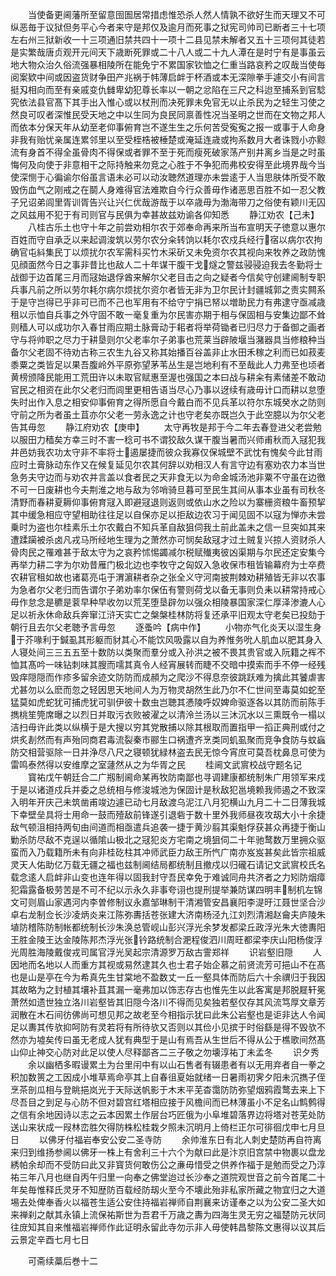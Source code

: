 <!-- { "loadSidebar": true } -->
　　当使备更阃藩所至留意囹圄居常措虑惟恐杀人然人情孰不欲好生而天理又不可纵恶毎于议狱但务平心今者来守是邦仅及逾月而死事之狱宪司帅司已断者三十七项左右州三狱新收一十三项通旧禁共四十一项十二县见禁未解者又五十三项何其徒若是实繁哉唐贞观开元间天下歳断死罪或二十八人或二十九人潭在是时宁有是事虽云地大物众治久俗流强暴相陵所在能免宁不累国家钦恤之仁重当路哀矜之叹哉当使毎阅案欵中间或因盗货财争田产兆祸于帏薄启衅于杯酒或本无深隙拳手遽交小有间言挺刄相向而至有亲戚变仇雠卑幼犯尊长率以一朝之忿陷在三尺之科迨至捕系到官騐究依法县官髙下其手出入惟心或以杖刑而决死罪未免官无以止杀民为之轻生习使之然良可叹者深惟民受天地之中以生同为良民同禀善性况当圣明之世而在文物之邦人而依本分保天年从幼至老仰事俯育岂不遂生生之乐何苦受寃寃之报一或事于人命身非我有贻忧亲属连累邻里以至受桎梏被棰楚或淹延连歳或拘系数月大者诛戮小亦黥流有身首不得全虽骨肉不得保或者罪不至于死而瘦死破家荡产别井离乡当是之时虽悔何及向使于非意相干之际持触来勿竞之心胜于不争犯而弗校安得至此境界哉今当使深恻于心徧谕尔俗虽言语未必可以动汝聴然道理亦未尝逺于人当思肤体所受不敢毁伤血气之刚戒之在鬬人身难得官法难欺自今行众善毋作诸恶思百胜不如一忍父教子兄诏弟闾里胥训胥告兴让兴仁优哉游哉于以卒歳毋为渤海带刀之俗使有颖川无囚之风兹用不犯于有司则官与民俱为幸甚故兹劝谕各仰知悉
　　静江劝农【己未】
　　八桂古乐土也守十年之前尝劝相尔农于郊奉命再来所当布宣明天子徳意以惠尔百姓而守自承乏以来起调浚筑以劳尔农分籴转饷以耗尔农戍兵经行宿以病尔农拘确官屯紏集民丁以烦扰尔农军需科买竹木采斫又未免资尔农其视向来牧养之政防愧见顔面然今日之事非昔比也敌人二十年谋干腹干戈燧之警兹骎骎迫我去冬勤将士战御于边首尾三月而冦始退俘酋来解尔父老目击之向之疑者今信矣守创建阃制专职兵事凡前之所以劳尔耗尔病尔烦扰尔资尔者皆无非为卫尔民计封疆城郭之责实闗系于是守岂得已乎非可已而不己也军用有不给守宁捐已帑以増助民力有弗逮守亟减歳租以示恤自兵事之外守固不敢一毫复重为尔民害亦期于相与保固相与安集边鄙不耸则穑人可以成功尔入春甘雨应期土脉膏动于耜者将举荷锄者已归尽力于备御之画者守与将帅职之尽力于耕垦则尔父老率尔子弟事也荒莱当辟陂堰当潴器具当修粮种当备尔父老固不待劝古称三农生九谷又称其始播百谷盖非止水田禾稼之利而已如菽麦黍粟之类皆足以果吾腹岭外平原弥望茅苇丛生是岂地利有不至哉此人力弗至也顷者黄榜颁降民能用工荒田许以未取官赋惠至渥也强国之本曰战与耕籴有素储差不敢动官民之相资在此尔父老归而闾里更相告语当尽心乃事以迓续有歳毋计口而耕以怠堕失时出作入息之相安仰事俯育之得所愿自今戴白而不见兵革以符尔东城癸水之防则守前之所为者虽土苴亦尔父老一劳永逸之计也守老矣亦既岂久于此空臆以为尔父老告其毋忽
　　静江府劝农【庚申】
　　太守再牧是邦于今二年去春登进父老尝勉以服田力穑矣方幸三时不害一稔可书不谓狡敌久谋干腹当暑而兴师甫秋而入冦犯我井邑妨我农功太守非不率将士遏屡捷而彼众我寡仅保城壁不武忱有愧矣今此甘雨应时土膏脉动东作又在候复延见尔农其何辞以劝相汉人有言守边有塞劝农力本当世急务夫守边而与劝农并言盖以食者民之天非食无以为命金城汤池非粟不守虽在边徼不可一日废耕也今夫荆淮之地与敌为邻哨骑旦暮可至民生其间从事本业虽有司秋冬清野而春耕夏耨仰事俯育冦入即避冦退则返则或依山水之险以为寨栅资粮牛畜预挈其中缓急相应守望相助往往足以自保亦足以拒敌边农习于闻见固不以寇为惮亦未尝乗时为盗也尔桂素乐土尔农戴白不知兵革自敌狙伺我土前此盖未之信一旦突如其来遭蹂躏被杀卤凡戎马所经地生理为之萧然亦可悯矣敌冦才过土贼复兴掠人资财杀人骨肉民之罹难甚于敌太守为之哀矜怵惕蠲减尔税赋殱夷彼凶渠期与尔民还定安集今再举力耕二字为尔劝昔雁门极北边也李牧守之匈奴入急收保市租皆输幕府为士卒费农耕官租如故也诸葛亮屯于渭濵耕者杂之张全义守河南披荆棘劝耕殖皆无非以农事为急者尔父老归而告谓尔子弟劝率尔保伍有警则荷戈以备无事则负耒以耕常持戒心毋作怠念是穮是蓘早种早收勿以荒芜堕垦辟勿以强众相陵暴国家深仁厚泽渗漉人心足以祈永休命敌兵奔窜江浒天实亡之槃槃桂林防将复还承平旧观太守老矣已投劾于朝行且去尔父老聴予言毋忽
　　逐蚤吟【病中作】
　　小物亦气化炎天以湿生身于芥喙利于鍼虱其形躯而豺其心不能饮风吸露以自为养惟务吮人肌血以肥其身入人寝处间三三五五至十数防以类聚而羣分或入孙洪之被不畏其贵官或入阮籍之裈不恤其髙吟一味钻刺味其膄而嚅其真令人经宵展转而睫不交暗中摸索而手不停一经残毁痒隠隠而作疹多留余迹文防防而成頳为之爬沙不得息奈彼跳跃难为擒此其饕虐害尤甚勿以么麽而忽之轻因思天地间人为万物灵胡然生此乃尔不仁世间至毒莫如蛇至猛莫如虎蛇犹可捕虎犹可驯伊彼十数虫岂聴其慿陵呼奴婢命驱逐各以其防而前陈手擕桃笙筦席曝之以烈日并取污衣败被濯之以清泠兰汤以三沐沉水以三熏既令一榻以洁扫毋许此类以纵横于是大搜以穷其党散捕以除其根取而置指甲一搯正典刑或付之烘炙剨然而有声殆同商君毒流裂秦市郦生口祸遭齐烹类同虮虱聚而竞争食防与蚊蝱防交相营驱除一日并浄尽八尺之寝顿犹緑林盗去民无惊今宵庶可莫吾枕鼻息可使为雷鸣泰然得以安维摩之室蘧然从之为华胥之民
　　桂阃文武賔校战守题名记
　　寳祐戊午朝廷合二广剏制阃命某再牧防南鄙也寻调建康都统制朱广用领军来戍于是以诸道戍兵并委之总统相与修浚城池为保固计是秋敌犯邕境赖我师遏之不致深入明年开庆己未筑凿甫竣边遽已动七月敌渡乌泥江八月犯横山九月二十二日薄我城下幸壁垒具将士用命一鼓而殪敌前锋遂引退砦于数十里外我师昼夜攻刼大小十余捷敌气顿沮相持两旬由间道而相亟遣兵追袭一捷于黄沙翦其渠魁俘获甚众再捷于衡山勦杀防尽敌不克逞以循隂山极北之冦犯炎方宅南之境狙伺二十年驰鹜数万里拥众驱蛮而入乃载籍所未有向非桂矻柱其冲师武臣力敌王所忾广南亦岌岌甚矣此皆宗祖威灵天人佑助亿万载无疆之福也兹制阃结局都统制且撤戍以归礲石请记文武賔校氏名载念逺人启衅非山变也连年得以固我封守吾民幸免于难诚同舟共济者之力矧防烟瘴犯霜露备极劳苦是不可不纪以示永久非事夸诩也提刑提举兼防谋四明丰制机左锦文可则眉山家遇河内李曽修制议永嘉邹琳制干清湘管安昌襄阳李湜旴江聂世坚合沙卓右龙制佥长沙凌炳炎来江陈弥夀括苍张建大济南杨泾九江刘烈清湘赵龠夫庐陵朱埴防稽陈防制帐都统制长沙朱涣总管岘山彭兴浮光余梦发都梁丘政浮光朱大徳夀阳王胜金陵王达金陵陈邦杰浮光张钤路统制合淝程俊泗川周旺都梁李庆山阳杨俊浮光周胜海陵戴俊戎司属官浮光吴起宗清源罗万敌古霅郑祥
　　识岩壑旧隠
　　人因地而名地以人而重方其视或易然逮其久也士君子始企慕之前贤流芳可挹山不在髙也是山是亭在今为希真先生甘棠地不盈数丈一丘一壑具体而防后六十余禩归于我因其故略为之封植其壤补苴其漏一毫弗加以饰志存古也惟先生以此客寓是邦脱屣轩冕萧然如遗世独立洛川岩壑皆其旧隠今洛川不得而见矣独若壑仅存其风流笃厚文章芳润散在木石间彷佛尚可想见邦之故老至今相指示犹曰此朱公岩壑也是讵非达人令闻足以夀其传欤抑呵防有灵若将有所待欤又否则以其俭小见摈于时俗繇是得不毁欤不然亦为墟矣传曰虽无老成人犹有典型于是山有焉吾从生世后不得从公于樵歌间然髙山仰止神交心防对此足以使人尽释鄙吝二三子敬之勿壊淳祐丁未孟冬
　　识夕秀
　　余以幽栖多暇谩累土为台里闬中有以山石售者有辍患者有以无用弃者自一拳之积加数篑之工因成小堆草焉命亭其上自春徂夏始就绪一日暑雨初霁夕阳未沉擕子侄烹茶剖瓜相与登眺挹岚光于天际送帆影于木末平芜杳霭防防弥望烟鸦霞鹜去来上下尽吾目之到足与心防不但对碧宫红塔相应接于风檐间而已林薄虽小不足名山鹪鹩得之信有余地因诗以志之云本因累土作层台巧匠俄为小阜堆碧落界边将塔对苍芜处防送山来状成一叚林峦胜欠得防株松桂栽夕照未沉明月上倚栏正尔可徘徊戊申七月旦日
　　以佛牙付福岩奉安公安二圣寺防
　　余帅淮东日有北人刺史楚防再自符离来归到维扬参阃以佛牙一株上有舍利三十六个为献曰此是汴京旧宫禁中物裹以盘龙綉帕余却而不受防曰此又非寳货何敢伤公之亷毋惜受之供养作福于是勉而受之乃淳祐三年八月也继自丙午归里一向奉之佛堂迨过长沙奉之道院观世音之前今首尾二十年矣毎惟释氏灵牙不知歴防百载经防刼火至今不壊此殆非私家所藏之物宜归之大道埸去处俾奉香火以福苍生适公安住持福岩禅师自荆襄来访谨奉之以为公安二圣大如来禅刹之献其永镇上流保祐斯世为吾君千万歳之夀为四海生灵无穷之福楚防元状同往庻知其自来惟福岩禅师作此证明永留此寺勿示非人毋使韩昌黎陈文惠得以议其后云景定辛酉七月七日







　　可斋续藁后巻十二
